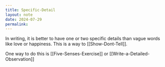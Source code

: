 ```yaml
---
title: Specific-Detail
layout: note
date: 2024-07-29
permalink:
---
```


In writing, it is better to have one or two specific details than vague words like love or happiness. This is a way to [[Show-Dont-Tell]].

One way to do this is [[Five-Senses-Exercise]] or [[Write-a-Detailed-Observation]]